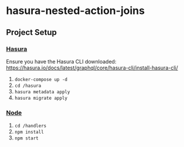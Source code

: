 # hasura-nested-action-joins

## Project Setup

### <u>Hasura</u>

Ensure you have the Hasura CLI downloaded:
<https://hasura.io/docs/latest/graphql/core/hasura-cli/install-hasura-cli/>

1. `docker-compose up -d`
2. `cd /hasura`
3. `hasura metadata apply`
4. `hasura migrate apply`

### <u>Node</u>

1. `cd /handlers`
2. `npm install`
3. `npm start`
